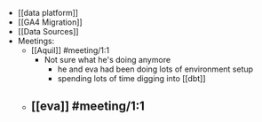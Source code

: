 - [[data platform]]
- [[GA4 Migration]]
- [[Data Sources]]
- Meetings:
	- [[Aquil]] #meeting/1:1
		- Not sure what he's doing anymore
			- he and eva had been doing lots of environment setup
			- spending lots of time digging into [[dbt]]
	- [[eva]] #meeting/1:1
		-
